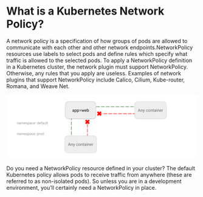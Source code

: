 # What is a Kubernetes Network Policy?
A network policy is a specification of how groups of pods are allowed to communicate with each other and other network endpoints.NetworkPolicy resources use labels to select pods and define rules which specify what traffic is allowed to the selected pods.
To apply a NetworkPolicy definition in a Kubernetes cluster, the network plugin must support NetworkPolicy. Otherwise, any rules that you apply are useless. Examples of network plugins that support NetworkPolicy include Calico, Cilium, Kube-router, Romana, and Weave Net.

![](img/1.gif)


Do you need a NetworkPolicy resource defined in your cluster? The default Kubernetes policy allows pods to receive traffic from anywhere (these are referred to as non-isolated pods). So unless you are in a development environment, you’ll certainly need a NetworkPolicy in place.